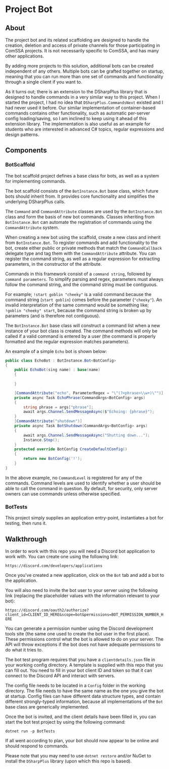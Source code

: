 # Project Bot

## About

The project bot and its related scaffolding are designed to handle the creation, deletion and access of private channels for those participating in ComSSA projects. It is not necessarily specific to ComSSA, and has many other applications.

By adding more projects to this solution, additional bots can be created independent of any others. Multiple bots can be grafted together on startup, meaning that you can run more than one set of commands and functionality through a single client if you want to.

As it turns out; there is an extension to the DSharpPlus library that is designed to handle commands in a very similar way to this project. When I started the project, I had no idea that `DSharpPlus.CommandsNext` existed and I had never used it before. Our similar implementation of container-based commands contains other functionality, such as automatic per-server config loading/saving, so I am inclined to keep using it ahead of this extension library. The implementation is also useful as an example for students who are interested in advanced C# topics, regular expressions and design patterns.

## Components

### BotScaffold
The bot scaffold project defines a base class for bots, as well as a system for implementing commands.

The bot scaffold consists of the `BotInstance.Bot` base class, which future bots should inherit from. It provides core functionality and simplifies the underlying DSharpPlus calls.

The `Command` and `CommandAttribute` classes are used by the `BotInstance.Bot` class and form the basis of new bot commands. Classes inheriting from `BotInstance.Bot` can automate the registration of commands using the `CommandAttribute` system.

When creating a new bot using the scaffold, create a new class and inherit from `BotInstance.Bot`. To register commands and add functionality to the bot, create either public or private methods that match the `CommandCallback` delegate type and tag them with the `CommandAttribute` attribute. You can register the command string, as well as a regular expression for extracting parameters, in the constructor of the attribute.

Commands in this framework consist of a `command string`, followed by `command parameters`. To simplify parsing and regex, parameters must always follow the command string, and the command string must be contiguous.

For example; `!start goblin "cheeky"` is a valid command because the command string (`start goblin`) comes before the parameter (`"cheeky"`). An invalid interpretation of the same command would be something like; `!goblin "cheeky" start`, because the command string is broken up by parameters (and is therefore not contiguous).

The `BotInstance.Bot` base class will construct a command list when a new instance of your bot class is created. The command methods will only be called if a valid command is entered by a user (the command is properly formatted and the regular expression matches parameters).

An example of a simple `Echo` bot is shown below:

```csharp
public class EchoBot : BotInstance.Bot<BotConfig>
{
    public EchoBot(sing name) : base(name)
    {
        
    }

    [CommandAttribute("echo", ParameterRegex = "\"(?<phrase>\\w+)\"")]
    private async Task EchoPhrase(CommandArgs<BotConfig> args)
    {
        string phrase = args["phrase"];
        await args.Channel.SendMessageAsync($"Echoing: {phrase}");
    }
    [CommandAttribute("shutdown")]
    private async Task BotShutdown(CommandArgs<BotConfig> args)
    {
        await args.Channel.SendMessageAsync("Shutting down...");
        Instance.Stop();
    }
    protected override BotConfig CreateDefaultConfig()
    {
        return new BotConfig('!');
    }
}
```

In the above example, no `CommandLevel` is registered for any of the commands. Command levels are used to identify whether a user should be able to call the command in question. By default, for security, only server owners can use commands unless otherwise specified.

### BotTests
This project simply supplies an application entry-point, instantiates a bot for testing, then runs it.

## Walkthrough

In order to work with this repo you will need a Discord bot application to work with. You can create one using the following link:

`https://discord.com/developers/applications`

Once you've created a new application, click on the `Bot` tab and add a bot to the application.

You will also need to invite the bot user to your server using the following link (replacing the placeholder values with the information relevant to your bot):

`https://discord.com/oauth2/authorize?client_id=CLIENT_ID_HERE&scope=bot&permissions=BOT_PERMISSION_NUMBER_HERE`

You can generate a permission number using the Discord development tools site (the same one used to create the bot user in the first place). These permissions control what the bot is allowed to do on your server. The API will throw exceptions if the bot does not have adequate permissions to do what it tries to.

The bot test program requires that you have a `clientdetails.json` file in your working config directory. A template is supplied with this repo that you can fill out. You need to fill in your bot client ID and token so that it can connect to the Discord API and interact with servers. 

The config file needs to be located in a `Config` folder in the working directory. The file needs to have the same name as the one you give the bot at startup. Config files can have different data structure types, and contain different strongly-typed information, because all implementations of the `Bot` base class are generically implemented.

Once the bot is invited, and the client details have been filled in, you can start the bot test project by using the following command:

`dotnet run -p BotTests`

If all went according to plan, your bot should now appear to be online and should respond to commands.

Please note that you may need to use `dotnet restore` and/or NuGet to install the `DSharpPlus` library (upon which this repo is based).